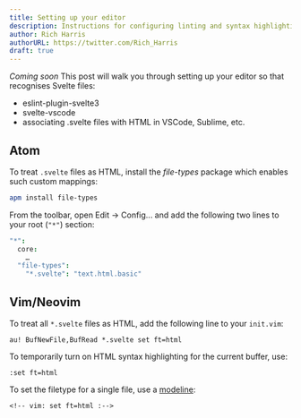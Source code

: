 ```yaml
---
title: Setting up your editor
description: Instructions for configuring linting and syntax highlighting
author: Rich Harris
authorURL: https://twitter.com/Rich_Harris
draft: true
---
```


*Coming soon* This post will walk you through setting up your editor so that recognises Svelte files:

* eslint-plugin-svelte3
* svelte-vscode
* associating .svelte files with HTML in VSCode, Sublime, etc.

## Atom

To treat `.svelte` files as HTML, install the *file-types* package which enables such custom mappings:

```bash
apm install file-types
```

From the toolbar, open Edit → Config... and add the following two lines to your root (`"*"`) section:

```cson
"*":
  core:
    …
  "file-types":
    "*.svelte": "text.html.basic"
```

## Vim/Neovim

To treat all `*.svelte` files as HTML, add the following line to your `init.vim`:

```
au! BufNewFile,BufRead *.svelte set ft=html
```

To temporarily turn on HTML syntax highlighting for the current buffer, use:

```
:set ft=html
```

To set the filetype for a single file, use a [modeline](https://vim.fandom.com/wiki/Modeline_magic):

```
<!-- vim: set ft=html :-->
```
